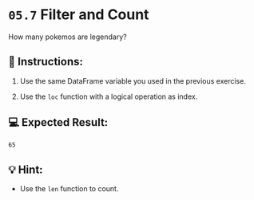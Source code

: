 # `05.7` Filter and Count

How many pokemos are legendary?

## 📝 Instructions:

1. Use the same DataFrame variable you used in the previous exercise.

2. Use the `loc` function with a logical operation as index. 

## 💻 Expected Result:

```bash
65
```

## 💡 Hint:

+ Use the `len` function to count.
